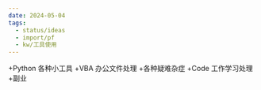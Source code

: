 ```yaml
---
date: 2024-05-04
tags:
  - status/ideas
  - import/pf
  - kw/工具使用
---
```

+Python 各种小工具
+VBA 办公文件处理
+各种疑难杂症
+Code 工作学习处理
+副业
